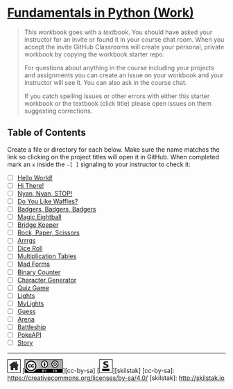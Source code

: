 # [Fundamentals in Python (Work)](http://pyfun.skilstak.io)

>  This *work*book goes with a *text*book. You should have
>  asked your instructor for an invite or found it in your course
>  chat room. When you accept the invite GitHub Classrooms will
>  create your personal, private workbook by copying the workbook
>  starter repo.
> 
>  For questions about anything in the course including your projects
>  and assignments you can create an issue on your workbook and your
>  instructor will see it. You can also ask in the course chat.
> 
>  If you catch spelling issues or other errors with either this 
>  starter workbook or the textbook (click title) please open
>  issues on them suggesting corrections.

## Table of Contents

Create a file or directory for each below. Make sure the name matches the
link so clicking on the project titles will open it in GitHub. When
completed mark an `x` inside the `-[ ]` signaling to your instructor
to check it:

- [ ] [Hello World!](hello)
- [ ] [Hi There!](hi)
- [ ] [Nyan, Nyan, STOP!](nyan)
- [ ] [Do You Like Waffles?](waffles)
- [ ] [Badgers, Badgers, Badgers](badgers)
- [ ] [Magic Eightball](eightball)
- [ ] [Bridge Keeper](bridge)
- [ ] [Rock, Paper, Scissors](rps)
- [ ] [Arrrgs](arrrgs)
- [ ] [Dice Roll](roll)
- [ ] [Multiplication Tables](mtable)
- [ ] [Mad Forms](madforms)
- [ ] [Binary Counter](bincount)
- [ ] [Character Generator](gen)
- [ ] [Quiz Game](quiz)
- [ ] [Lights](lights)
- [ ] [MyLights](lib/mylights.py)
- [ ] [Guess](guess)
- [ ] [Arena](arena)
- [ ] [Battleship](battleship)
- [ ] [PokeAPI](pokeapi)
- [ ] [Story](story)
 
---
[![home](/.assets/home-bw.png)](/README.md)
[![cc-by-sa](/.assets/cc-by-sa.png)][cc-by-sa]
[![skilstak](/.assets/skilstak-logo-bw.png)][skilstak]
[cc-by-sa]: https://creativecommons.org/licenses/by-sa/4.0/
[skilstak]: http://skilstak.io

